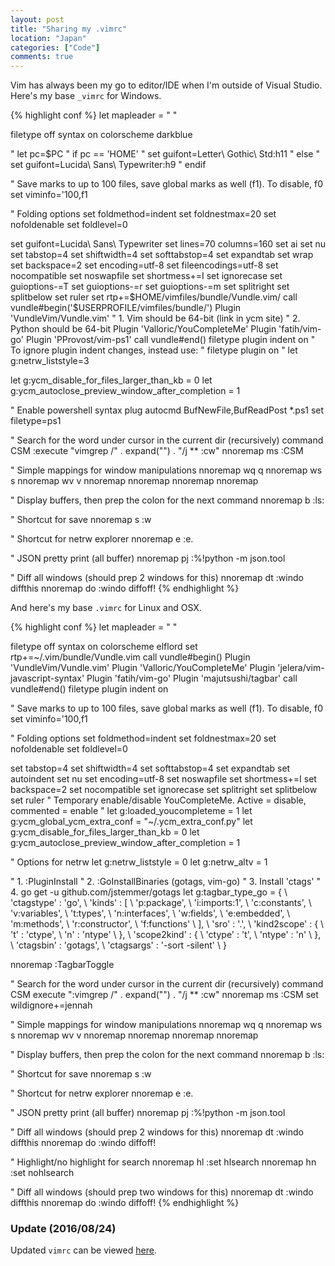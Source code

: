 ```yaml
---
layout: post
title: "Sharing my .vimrc"
location: "Japan"
categories: ["Code"]
comments: true
---
```


Vim has always been my go to editor/IDE when I'm outside of Visual Studio. Here's my base `_vimrc` for Windows.

{% highlight conf %}
let mapleader = " "

filetype off
syntax on
colorscheme darkblue

" let pc=$PC
" if pc == 'HOME'
"     set guifont=Letter\ Gothic\ Std:h11
" else
"     set guifont=Lucida\ Sans\ Typewriter:h9
" endif

" Save marks to up to 100 files, save global marks as well (f1). To disable, f0
set viminfo='100,f1

" Folding options
set foldmethod=indent
set foldnestmax=20
set nofoldenable
set foldlevel=0

set guifont=Lucida\ Sans\ Typewriter
set lines=70 columns=160
set ai
set nu
set tabstop=4
set shiftwidth=4
set softtabstop=4
set expandtab
set wrap
set backspace=2
set encoding=utf-8
set fileencodings=utf-8
set nocompatible
set noswapfile
set shortmess+=I
set ignorecase
set guioptions-=T
set guioptions-=r
set guioptions-=m
set splitright
set splitbelow
set ruler
set rtp+=$HOME/vimfiles/bundle/Vundle.vim/
call vundle#begin('$USERPROFILE/vimfiles/bundle/')
Plugin 'VundleVim/Vundle.vim'
" 1. Vim should be 64-bit (link in ycm site)
" 2. Python should be 64-bit
Plugin 'Valloric/YouCompleteMe'
Plugin 'fatih/vim-go'
Plugin 'PProvost/vim-ps1'
call vundle#end()
filetype plugin indent on
" To ignore plugin indent changes, instead use:
" filetype plugin on
" let g:netrw_liststyle=3

let g:ycm_disable_for_files_larger_than_kb = 0
let g:ycm_autoclose_preview_window_after_completion = 1

" Enable powershell syntax plug
autocmd BufNewFile,BufReadPost *.ps1 set filetype=ps1

" Search for the word under cursor in the current dir (recursively)
command CSM :execute "vimgrep /" . expand("<cword>") . "/j ** <Bar> :cw"
nnoremap <leader>ms :CSM<CR>

" Simple mappings for window manipulations
nnoremap <leader>wq <C-W>q
nnoremap <leader>ws <C-W>s
nnoremap <leader>wv <C-W>v
nnoremap <leader><left><left> <C-W><left>
nnoremap <leader><right><right> <C-W><right>
nnoremap <leader><up><up> <C-W><up>
nnoremap <leader><down><down> <C-W><down>

" Display buffers, then prep the colon for the next command
nnoremap <leader>b :ls<CR>:

" Shortcut for save
nnoremap <leader>s :w<CR>

" Shortcut for netrw explorer
nnoremap <leader>e :e.<CR>

" JSON pretty print (all buffer)
nnoremap <leader>pj :%!python -m json.tool<CR>

" Diff all windows (should prep 2 windows for this)
nnoremap <leader>dt :windo diffthis<CR>
nnoremap <leader>do :windo diffoff!<CR>
{% endhighlight %}

And here's my base `.vimrc` for Linux and OSX.

{% highlight conf %}
let mapleader = " "

filetype off
syntax on
colorscheme elflord
set rtp+=~/.vim/bundle/Vundle.vim
call vundle#begin()
Plugin 'VundleVim/Vundle.vim'
Plugin 'Valloric/YouCompleteMe'
Plugin 'jelera/vim-javascript-syntax'
Plugin 'fatih/vim-go'
Plugin 'majutsushi/tagbar'
call vundle#end()
filetype plugin indent on

" Save marks to up to 100 files, save global marks as well (f1). To disable, f0
set viminfo='100,f1

" Folding options
set foldmethod=indent
set foldnestmax=20
set nofoldenable
set foldlevel=0

set tabstop=4
set shiftwidth=4
set softtabstop=4
set expandtab
set autoindent
set nu
set encoding=utf-8
set noswapfile
set shortmess+=I
set backspace=2
set nocompatible
set ignorecase
set splitright
set splitbelow
set ruler
" Temporary enable/disable YouCompleteMe. Active = disable, commented = enable
" let g:loaded_youcompleteme = 1
let g:ycm_global_ycm_extra_conf = "~/.ycm_extra_conf.py"
let g:ycm_disable_for_files_larger_than_kb = 0
let g:ycm_autoclose_preview_window_after_completion = 1

" Options for netrw
let g:netrw_liststyle = 0
let g:netrw_altv = 1

" 1. :PluginInstall
" 2. :GoInstallBinaries (gotags, vim-go)
" 3. Install 'ctags'
" 4. go get -u github.com/jstemmer/gotags
let g:tagbar_type_go = {
    \ 'ctagstype' : 'go',
    \ 'kinds'     : [
        \ 'p:package',
        \ 'i:imports:1',
        \ 'c:constants',
        \ 'v:variables',
        \ 't:types',
        \ 'n:interfaces',
        \ 'w:fields',
        \ 'e:embedded',
        \ 'm:methods',
        \ 'r:constructor',
        \ 'f:functions'
    \ ],
    \ 'sro' : '.',
    \ 'kind2scope' : {
        \ 't' : 'ctype',
        \ 'n' : 'ntype'
    \ },
    \ 'scope2kind' : {
        \ 'ctype' : 't',
        \ 'ntype' : 'n'
    \ },
    \ 'ctagsbin'  : 'gotags',
    \ 'ctagsargs' : '-sort -silent'
\ }

nnoremap <F8> :TagbarToggle<CR>

" Search for the word under cursor in the current dir (recursively)
command CSM execute ":vimgrep /" . expand("<cword>") . "/j ** <Bar> :cw"
nnoremap <leader>ms :CSM<CR>
set wildignore+=jennah

" Simple mappings for window manipulations
nnoremap <leader>wq <C-W>q
nnoremap <leader>ws <C-W>s
nnoremap <leader>wv <C-W>v
nnoremap <leader><left><left> <C-W><left>
nnoremap <leader><right><right> <C-W><right>
nnoremap <leader><up><up> <C-W><up>
nnoremap <leader><down><down> <C-W><down>

" Display buffers, then prep the colon for the next command
nnoremap <leader>b :ls<CR>:

" Shortcut for save
nnoremap <leader>s :w<CR>

" Shortcut for netrw explorer
nnoremap <leader>e :e.<CR>

" JSON pretty print (all buffer)
nnoremap <leader>pj :%!python -m json.tool<CR>

" Diff all windows (should prep 2 windows for this)
nnoremap <leader>dt :windo diffthis<CR>
nnoremap <leader>do :windo diffoff!<CR>

" Highlight/no highlight for search
nnoremap <leader>hl :set hlsearch<CR>
nnoremap <leader>hn :set nohlsearch<CR>

" Diff all windows (should prep two windows for this)
nnoremap <leader>dt :windo diffthis<CR>
nnoremap <leader>do :windo diffoff!<CR>
{% endhighlight %}

### Update (2016/08/24)

Updated `vimrc` can be viewed [here](https://github.com/flowerinthenight/vim).
